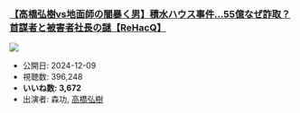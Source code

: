 ### [【高橋弘樹vs地面師の闇暴く男】積水ハウス事件…55億なぜ詐取？首謀者と被害者社長の謎【ReHacQ】](https://www.youtube.com/watch?v=QvHHKJZn7d0)
[![](https://img.youtube.com/vi/QvHHKJZn7d0/sddefault.jpg)](https://www.youtube.com/watch?v=QvHHKJZn7d0)
-   公開日: 2024-12-09
-   視聴数: 396,248
-   **いいね数: 3,672**
-   出演者: 森功, [高橋弘樹](/rehacq_fan/people/高橋弘樹 "wikilink")
